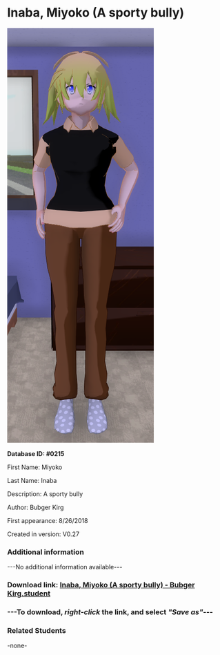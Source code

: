 # Inaba, Miyoko (A sporty bully)

<img src="../../Files/Images/Inaba, Miyoko (A sporty bully).png" title="Inaba, Miyoko (A sporty bully) - Bubger Kirg">

**Database ID: #0215**

First Name: Miyoko

Last Name: Inaba

Description: A sporty bully

Author: Bubger Kirg

First appearance: 8/26/2018

Created in version: V0.27

### Additional information

---No additional information available---

### Download link: <a href="https://raw.githubusercontent.com/Arbiter1223/Daigaku-Gurashi-Custom-Students/master/Files/Student%20Files/Inaba%2C%20Miyoko%20(A%20sporty%20bully)%20-%20Bubger%20Kirg.student">Inaba, Miyoko (A sporty bully) - Bubger Kirg.student</a>

### ---**To download, _right-click_ the link, and select _"Save as"_**---

### Related Students

-none-
